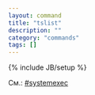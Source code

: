 ```yaml
---
layout: command
title: "tslist"
description: ""
category: "commands"
tags: []
---
```

{% include JB/setup %}

См.: [#systemexec](#systemexec)
